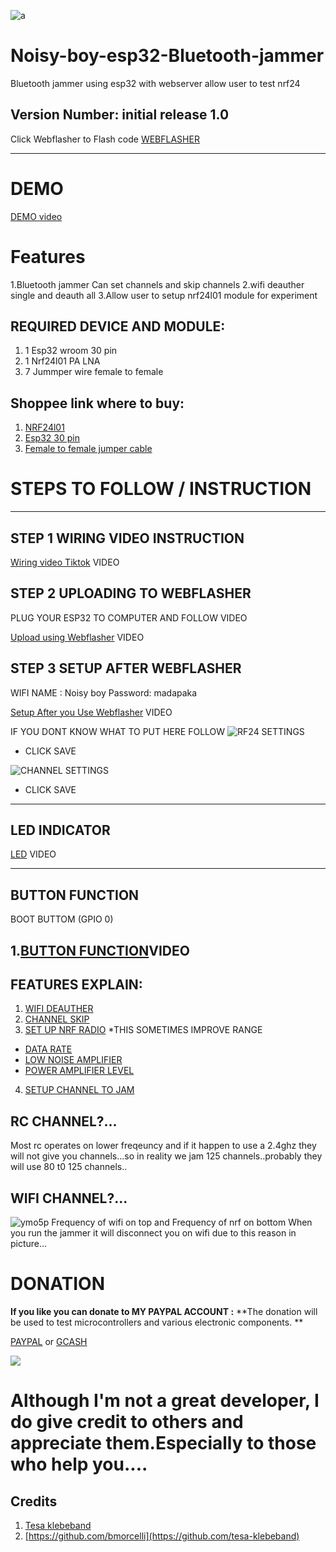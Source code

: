 
![a](https://github.com/user-attachments/assets/4e11c46b-b2b4-4505-91b3-af24706f13ca)

# Noisy-boy-esp32-Bluetooth-jammer
Bluetooth jammer using esp32 with webserver allow user to test nrf24

## Version Number: initial release 1.0

Click Webflasher to Flash code
[WEBFLASHER](https://smoochiee.github.io/Noisy-boy-esp32-Bluetooth-jammer/flash)

---


# DEMO
[DEMO video](https://vt.tiktok.com/ZS2mkctCM/)


# Features

1.Bluetooth jammer Can set channels and skip channels
2.wifi deauther single and deauth all
3.Allow user to setup nrf24l01 module for experiment



## REQUIRED DEVICE AND MODULE:

1. 1 Esp32 wroom 30 pin
2. 1 Nrf24l01 PA LNA
3. 7 Jummper wire female to female


## Shoppee link where to buy:

1. [NRF24l01](https://ph.shp.ee/995sg2d?smtt=0.0.9)
2. [Esp32 30 pin](https://ph.shp.ee/5biyof5?smtt=0.0.9)
3. [Female to female jumper cable](https://ph.shp.ee/pvbwzxh?smtt=0.0.9)



# STEPS TO FOLLOW / INSTRUCTION 
---
 
 ## STEP 1 WIRING VIDEO INSTRUCTION
[Wiring video Tiktok](https://vt.tiktok.com/ZS2mhHxwg/) VIDEO


## STEP 2 UPLOADING TO WEBFLASHER

PLUG YOUR ESP32 TO COMPUTER AND FOLLOW VIDEO

[Upload using Webflasher](https://www.tiktok.com/@smoochiee89/video/7413955755163847943?is_from_webapp=1&sender_device=pc&web_id=7406626786861385232) VIDEO


## STEP 3 SETUP AFTER WEBFLASHER

WIFI NAME : Noisy boy
Password: madapaka

[Setup After you Use Webflasher](https://www.tiktok.com/@smoochiee89/video/7413968367964458260?is_from_webapp=1&sender_device=pc&web_id=7406626786861385232) VIDEO

IF YOU DONT KNOW WHAT TO PUT HERE FOLLOW
![RF24 SETTINGS](https://github.com/user-attachments/assets/64500350-6481-466d-969b-02d534a5b36c)
* CLICK SAVE

![CHANNEL SETTINGS](https://github.com/user-attachments/assets/9847bcfb-8ea7-4b3c-a0e4-6511b6e02e39)
* CLICK SAVE
--- 
## LED INDICATOR
[LED](https://www.tiktok.com/@smoochiee89/video/7413986381719948564?is_from_webapp=1&sender_device=pc&web_id=7406626786861385232) VIDEO

---
## BUTTON FUNCTION

BOOT BUTTOM (GPIO 0)

1.[BUTTON FUNCTION](https://www.tiktok.com/@smoochiee89/video/7413990152793558279?is_from_webapp=1&sender_device=pc&web_id=7406626786861385232)VIDEO
---
## FEATURES EXPLAIN:
1. [WIFI DEAUTHER](https://www.tiktok.com/@smoochiee89/video/7413981169454288148?is_from_webapp=1&sender_device=pc&web_id=7406626786861385232)
2. [CHANNEL SKIP](https://www.tiktok.com/@smoochiee89/video/7413998582639889684?is_from_webapp=1&sender_device=pc&web_id=7406626786861385232)
3. [SET UP NRF RADIO](https://www.tiktok.com/@smoochiee89/video/7414343023418428690?is_from_webapp=1&sender_device=pc&web_id=7406626786861385232)
  *THIS SOMETIMES IMPROVE RANGE
  * [DATA RATE ](https://nrf24.github.io/RF24/group__Datarate.html)
  * [LOW NOISE AMPLIFIER](https://en.wikipedia.org/wiki/Low-noise_amplifier)
  * [POWER AMPLIFIER LEVEL](https://nrf24.github.io/RF24/group__PALevel.html)
4. [SETUP CHANNEL TO JAM](https://www.tiktok.com/@smoochiee89/video/7414045377399180565?is_from_webapp=1&sender_device=pc&web_id=7406626786861385232)


## RC CHANNEL?...
Most rc operates on lower freqeuncy and if it happen to use a 2.4ghz they will not give you channels...so in reality we jam 125 channels..probably they will use 80 t0 125 channels..

## WIFI CHANNEL?...
![ymo5p](https://github.com/user-attachments/assets/7e87ac33-c439-40a4-a5bf-891e97545918)
Frequency of wifi on top and Frequency of nrf on bottom
When you run the jammer it will disconnect you on wifi due to this reason in picture...



# DONATION
**If you like you can donate to MY PAYPAL ACCOUNT :**
**The donation will be used to test microcontrollers and various electronic components.  **

[PAYPAL](https://paypal.me/smoochieelee?country.x=PH&locale.x=en_US)
or
[GCASH](https://github.com/smoochiee/Ble-jammer/blob/main/GCash-MyQR-16032024181536.PNG.jpg)


<a href="https://www.buymeacoffee.com/smoochiee"><img src="https://img.buymeacoffee.com/button-api/?text=Buy me a coffee&emoji=☕&slug=smoochiee&button_colour=FFDD00&font_colour=000000&font_family=Lato&outline_colour=000000&coffee_colour=ffffff" /></a>



# Although I'm not a great developer, I do give credit to others and appreciate them.Especially to those who help you....

## Credits 


1.   [Tesa klebeband](https://github.com/tesa-klebeband)
2.   [https://github.com/bmorcelli](https://github.com/tesa-klebeband)


